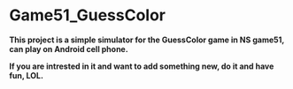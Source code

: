 # Game51_GuessColor
**This project is a simple simulator for the GuessColor game in NS game51, can play on Android cell phone.**

**If you are intrested in it and want to add something new, do it and have fun, LOL.**

